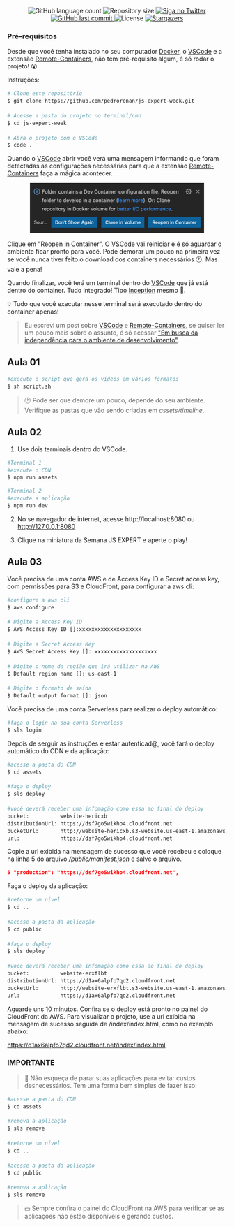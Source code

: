 <p  align="center">
<img  alt="GitHub language count"  src="https://img.shields.io/github/languages/count/pedrorenan/js-expert-week">
<img  alt="Repository size"  src="https://img.shields.io/github/repo-size/pedrorenan/js-expert-week">
<a  href="https://www.twitter.com/pedrorenan/">
<img  alt="Siga no Twitter"  src="https://img.shields.io/twitter/url?url=https://github.com/pedrorenan/js-expert-week">
</a>
<a  href="https://github.com/tgmarinho/README-ecoleta/commits/master">
<img  alt="GitHub last commit"  src="https://img.shields.io/github/last-commit/pedrorenan/js-expert-week">
</a>
<img  alt="License"  src="https://img.shields.io/badge/license-MIT-brightgreen">
<a  href="https://github.com/pedrorenan/js-expert-week/stargazers">
<img  alt="Stargazers"  src="https://img.shields.io/github/stars/pedrorenan/js-expert-week?style=social">
</a>
</p>

### Pré-requisitos

 
Desde que você tenha instalado no seu computador [Docker](https://www.docker.com/get-started), o [VSCode](https://code.visualstudio.com/download) e a extensão [Remote-Containers](https://marketplace.visualstudio.com/items?itemName=ms-vscode-remote.remote-containers), não tem pré-requisito algum, é só rodar o projeto! 😲

  

Instruções:

  
```bash
# Clone este repositório
$ git clone https://github.com/pedrorenan/js-expert-week.git

# Acesse a pasta do projeto no terminal/cmd
$ cd js-expert-week

# Abra o projeto com o VSCode
$ code .
```

Quando o [VSCode](https://code.visualstudio.com/download) abrir você verá uma mensagem informando que foram detectadas as configurações necessárias para que a extensão [Remote-Containers](https://marketplace.visualstudio.com/items?itemName=ms-vscode-remote.remote-containers) faça a mágica acontecer.



<p  align="center">

<img  alt="Remote Containers Dialog"  title="Remote Containers Dialog"  src="./assets/remote-containers-dialog.png"  width="400px">

</p>

  

Clique em "Reopen in Container". O [VSCode](https://code.visualstudio.com/download) vai reiniciar e é só aguardar o ambiente ficar pronto para você. Pode demorar um pouco na primeira vez se você nunca tiver feito o download dos containers necessários 🕐. Mas vale a pena!
  

Quando finalizar, você terá um terminal dentro do [VSCode](https://code.visualstudio.com/download) que já está dentro do container. Tudo integrado! Tipo [Inception](https://www.imdb.com/title/tt1375666/) mesmo 🍿.


💡 Tudo que você executar nesse terminal será executado dentro do container apenas!


>Eu escrevi um post sobre [VSCode](https://code.visualstudio.com/download) e [Remote-Containers](https://marketplace.visualstudio.com/items?itemName=ms-vscode-remote.remote-containers), se quiser ler um pouco mais sobre o assunto, é só acessar ["Em busca da independência para o ambiente de desenvolvimento"](https://medium.com/@pedrorenan/em-busca-da-independ%C3%AAncia-para-o-ambiente-de-desenvolvimento-2adc22f6f250).


## Aula 01

```bash
#execute o script que gera os vídeos em vários formatos
$ sh script.sh
```

>🕐 Pode ser que demore um pouco, depende do seu ambiente. Verifique as pastas que vão sendo criadas em *assets/timeline*.

## Aula 02

1. Use dois terminais dentro do VSCode.

```bash
#Terminal 1
#execute o CDN
$ npm run assets
```

```bash
#Terminal 2
#execute a aplicação
$ npm run dev
```

2. No se navegador de internet, acesse http://localhost:8080 ou http://127.0.0.1:8080

3. Clique na miniatura da Semana JS EXPERT e aperte o play!

## Aula 03


Você precisa de uma conta AWS e de Access Key ID e Secret access key, com permissões para S3 e CloudFront, para configurar a aws cli:


```bash
#configure a aws cli
$ aws configure

# Digite a Access Key ID
$ AWS Access Key ID []:xxxxxxxxxxxxxxxxxxxx

# Digite a Secret Access Key
$ AWS Secret Access Key []: xxxxxxxxxxxxxxxxxxxx

# Digite o nome da região que irá utilizar na AWS
$ Default region name []: us-east-1

# Digite o formato de saída
$ Default output format []: json

```


Você precisa de uma conta Serverless para realizar o deploy automático:
```bash
#faça o login na sua conta Serverless
$ sls login
```


Depois de serguir as instruções e estar autenticad@, você fará o deploy automático do CDN e da aplicação:

```bash
#acesse a pasta do CDN
$ cd assets

#faça o deploy
$ sls deploy

#você deverá receber uma infomação como essa ao final do deploy
bucket:          website-hericxb
distributionUrl: https://dsf7go5wikho4.cloudfront.net
bucketUrl:       http://website-hericxb.s3-website.us-east-1.amazonaws.com
url:             https://dsf7go5wikho4.cloudfront.net
```

Copie a url exibida na mensagem de sucesso que você recebeu e coloque na linha 5 do arquivo */public/manifest.json*  e salve o arquivo.

```json
5 "production": "https://dsf7go5wikho4.cloudfront.net",
```

Faça o deploy da aplicação:

```bash
#retorne um nível 
$ cd ..

#acesse a pasta da aplicação
$ cd public

#faça o deploy
$ sls deploy

#você deverá receber uma infomação como essa ao final do deploy
bucket:          website-erxflbt
distributionUrl: https://d1ax6alpfo7qd2.cloudfront.net
bucketUrl:       http://website-erxflbt.s3-website.us-east-1.amazonaws.com
url:             https://d1ax6alpfo7qd2.cloudfront.net
```

Aguarde uns 10 minutos. Confira se o deploy está pronto no painel do CloudFront da AWS. Para visualizar o projeto, use a url exibida na mensagem de sucesso seguida de /index/index.html, como no exemplo abaixo:


https://d1ax6alpfo7qd2.cloudfront.net/index/index.html


### IMPORTANTE

>💸 Não esqueça de parar suas aplicações para evitar custos desnecessários. Tem uma forma bem simples de fazer isso:

```bash
#acesse a pasta do CDN
$ cd assets

#remova a aplicação
$ sls remove

#retorne um nível 
$ cd ..

#acesse a pasta da aplicação
$ cd public

#remova a aplicação
$ sls remove

```

>💵 Sempre confira o painel do CloudFront na AWS para verificar se as aplicações não estão disponíveis e gerando custos.